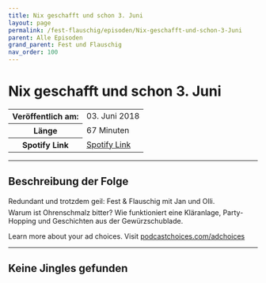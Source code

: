 ```yaml
---
title: Nix geschafft und schon 3. Juni
layout: page
permalink: /fest-flauschig/episoden/Nix-geschafft-und-schon-3-Juni
parent: Alle Episoden
grand_parent: Fest und Flauschig
nav_order: 100
---
```


# Nix geschafft und schon 3. Juni
<table class="resp-table dcf-table dcf-table-responsive dcf-table-bordered dcf-table-striped dcf-w-100%">
                    <tbody>
                        <tr>
                            <th scope="row">Veröffentlich am:</th>
                            <td data-label="Veröffentlich am:">03. Juni 2018</td>
                        </tr>
                        <tr>
                            <th scope="row">Länge </th>
                            <td data-label="Länge ">67 Minuten</td>
                        </tr><tr>
                                <th scope="row">Spotify Link</th>
                                <td data-label="Spotify Link"><a href="https://open.spotify.com/episode/48jC9V2l4pjQVZ4W1hu4TC">Spotify Link</a></td>
                            </tr></tbody>
                </table>

***

## Beschreibung der Folge

<div>
Redundant und trotzdem geil: Fest &amp; Flauschig mit Jan und Olli.  <br>             Warum ist Ohrenschmalz bitter? Wie funktioniert eine Kläranlage, Party-Hopping und Geschichten aus der Gewürzschublade.<p> </p><p>Learn more about your ad choices. Visit <a href="https://podcastchoices.com/adchoices">podcastchoices.com/adchoices</a></p>  
</div>

***

## Keine Jingles gefunden